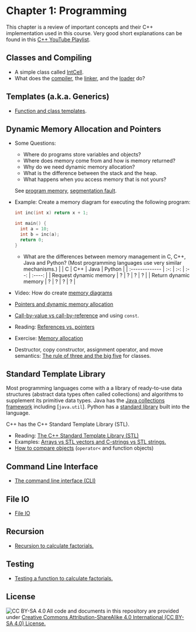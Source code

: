 # Chapter 1: Programming

This chapter is a review of important concepts and their C++ implementation 
used in this course. Very good short explanations can be found in this
[C++ YouTube Playlist](https://www.youtube.com/playlist?list=PLlrATfBNZ98dudnM48yfGUldqGD0S4FFb).

## Classes and Compiling
* A simple class called [IntCell](IntCell).
* What does the [compiler](https://en.wikipedia.org/wiki/Compiler), the [linker](https://en.wikipedia.org/wiki/Linker_(computing)),
  and the [loader](https://en.wikipedia.org/wiki/Loader_(computing)) do?

## Templates (a.k.a. Generics)
* [Function and class templates](templates).

## Dynamic Memory Allocation and Pointers
* Some Questions:
  - Where do programs store variables and objects?
  - Where does memory come from and how is memory returned?
  - Why do we need dynamic memory allocation?
  - What is the difference between the stack and the heap.
  - What happens when you access memory that is not yours?

  See [program memory](https://en.wikipedia.org/wiki/Data_segment), [segmentation fault](https://en.wikipedia.org/wiki/Segmentation_fault).

* Example: Create a memory diagram for executing the following program:

    ```cpp
    int inc(int x) return x + 1;

    int main() {
      int a = 10;
      int b = inc(a);
      return 0;
    }
    ```

  - What are the differences between memory management in C, C++, Java and Python? (Most programming languages use very similar mechanisms.)
    |                | C   | C++ | Java | Python |
    | :------------- | :-: | :-: | :--: | :----: |
    | Request dynamic memory |  ?  |  ?  |   ?  |   ?    |
    | Return dynamic memory  |  ?  |  ?  |   ?  |   ?    |

* Video: How do create [memory diagrams](http://vimeo.com/58710057)
* [Pointers and dynamic memory allocation](pointers)
* [Call-by-value vs call-by-reference](parameters) and using `const`.
* Reading: [References vs. pointers](https://isocpp.org/wiki/faq/references)
* Exercise: [Memory allocation](memory)
* Destructor, copy constructor, assignment operator, and move semantics: [The rule of three and the big five](big-five) for classes.

## Standard Template Library

Most programming languages come with a a library of ready-to-use data structures (abstract data types often called collections) and algorithms to supplement
its primitive data types. Java has the [Java collections framework](https://en.wikipedia.org/wiki/Java_collections_framework) including [`java.util`]. Python has a [standard library](https://docs.python.org/3/library/index.html) built into the language.

C++ has the C++ Standard Template Library (STL).

* Reading: [The C++ Standard Template Library (STL)](https://www.geeksforgeeks.org/the-c-standard-template-library-stl/)
* Examples: [Arrays vs STL vectors and C-strings vs STL strings.](vector_string)
* [How to compare objects](comparator) (`operator<` and function objects)

## Command Line Interface
* [The command line interface (CLI)](cli)

## File IO
* [File IO](io)

## Recursion
* [Recursion to calculate factorials.](factorial)

## Testing
* [Testing a function to calculate factorials.](factorial)


## License

<img src="https://licensebuttons.net/l/by-sa/3.0/88x31.png" alt="CC BY-SA 4.0" align="left">

All code and documents in this repository are provided under [Creative Commons Attribution-ShareAlike 4.0 International (CC BY-SA 4.0) License.](https://creativecommons.org/licenses/by-sa/4.0/)